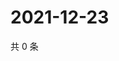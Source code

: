 # 2021-12-23

共 0 条

<!-- BEGIN WEIBO -->
<!-- 最后更新时间 Thu Dec 23 2021 11:15:08 GMT+0800 (China Standard Time) -->

<!-- END WEIBO -->
